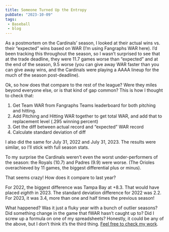 ```yaml
---
title: Someone Turned Up the Entropy
pubDate: "2023-10-09"
tags:
 - Baseball
 - blog
---
```

As a postmortem on the Cardinals’ season, I looked at their actual wins vs. their “expected” wins based on WAR (I’m using Fangraphs WAR here). I’d been tracking this throughout the season, so I wasn’t surprised to see that at the trade deadline, they were 11.7 games worse than “expected” and at the end of the season, 9.5 worse (you can give away WAR faster than you can give away wins, and the Cardinals were playing a AAAA lineup for the much of the season post-deadline).

Ok, so how does that compare to the rest of the league? Were they miles beyond everyone else, or is that kind of gap common? This is how I thought to check that:

1.  Get Team WAR from Fangraphs Teams leaderboard for both pitching and hitting.
2.  Add Pitching and Hitting WAR together to get total WAR, and add that to replacement level (.295 winning percent)
3.  Get the diff between actual record and “expected” WAR record
4.  Calculate standard deviation of diff

I also did the same for July 31, 2022 and July 31, 2023. The results were similar, so I’ll stick with full season stats.

To my surprise the Cardinals weren’t even the worst under-performers of the season: the Royals (10.7) and Padres (9.9) were worse. (The Orioles overachieved by 11 games, the biggest differential plus or minus).

That seems crazy! How does it compare to last year?

For 2022, the biggest difference was Tampa Bay at +8.3. That would have placed _eighth_ in 2023. The standard deviation difference for 2022 was 2.2. For 2023, it was 3.4, more than one and half times the previous season!

What happened? Was it just a fluky year with a bunch of outlier seasons? Did something change in the game that fWAR hasn’t caught up to? Did I screw up a formula on one of my spreadsheets? Honestly, it could be any of the above, but I don’t think it’s the third thing. [Feel free to check my work](https://docs.google.com/spreadsheets/d/13HyBhB6V7JLnAzSayEHjyFDHBpZHfKOobhZs3viKUik/edit?usp=sharing).
